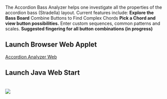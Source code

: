 The Accordion Bass Analyzer helps one investigate all the properties of the accordion
bass (Stradella) layout.
Current features include:
**Explore the Bass Board** Combine Buttons to Find Complex Chords
**Pick a Chord and view button possibilities.** Enter custom sequences, common patterns and scales.
**Suggested fingering for all button combinations (in progress)**

## Launch Browser Web Applet ##

[Accordion Analyzer Web](http://accordionbasstool.googlecode.com/hg/web/index.html)

## Launch Java Web Start ##
# [![](http://accordionbasstool.googlecode.com/hg/web/jws-launch-button.png)](https://accordionbasstool.googlecode.com/hg/dist/launch.jnlp) #
